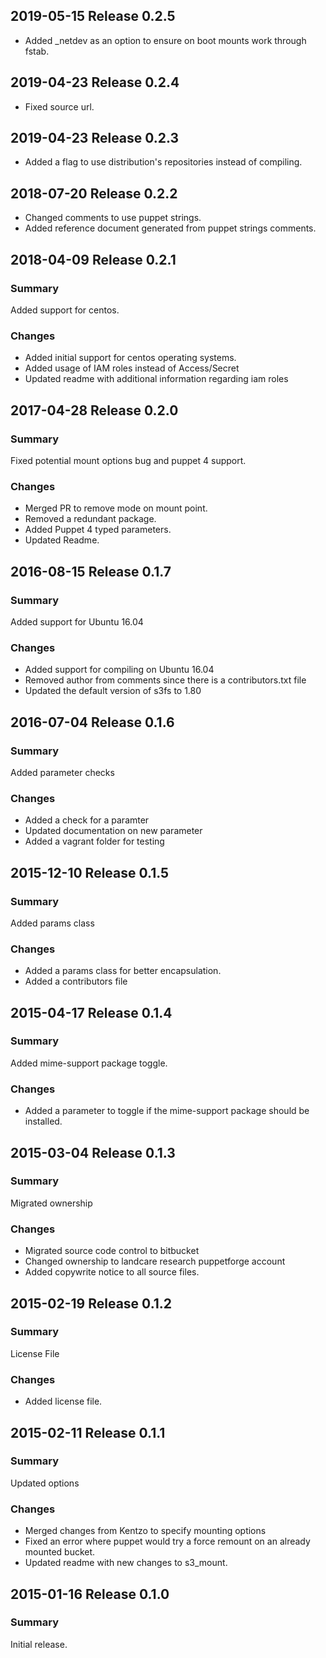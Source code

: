 ## 2019-05-15 Release 0.2.5
  - Added _netdev as an option to ensure on boot mounts work through fstab.

## 2019-04-23 Release 0.2.4
  - Fixed source url.

## 2019-04-23 Release 0.2.3
  - Added a flag to use distribution's repositories instead of compiling.

## 2018-07-20 Release 0.2.2
  - Changed comments to use puppet strings.
  - Added reference document generated from puppet strings comments.

## 2018-04-09 Release 0.2.1
### Summary
Added support for centos.

### Changes
  - Added initial support for centos operating systems.
  - Added usage of IAM roles instead of Access/Secret
  - Updated readme with additional information regarding iam roles

## 2017-04-28 Release 0.2.0
### Summary
Fixed potential mount options bug and puppet 4 support.

### Changes
  - Merged PR to remove mode on mount point.
  - Removed a redundant package.
  - Added Puppet 4 typed parameters.
  - Updated Readme.


## 2016-08-15 Release 0.1.7
### Summary
Added support for Ubuntu 16.04

### Changes
  - Added support for compiling on Ubuntu 16.04
  - Removed author from comments since there is a contributors.txt file
  - Updated the default version of s3fs to 1.80

## 2016-07-04 Release 0.1.6
### Summary
Added parameter checks

### Changes
  - Added a check for a paramter
  - Updated documentation on new parameter
  - Added a vagrant folder for testing

## 2015-12-10 Release 0.1.5
### Summary
Added params class

### Changes
  - Added a params class for better encapsulation.
  - Added a contributors file

## 2015-04-17 Release 0.1.4
### Summary
Added mime-support package toggle.

### Changes
  - Added a parameter to toggle if the mime-support package should be installed.

## 2015-03-04 Release 0.1.3
### Summary
Migrated ownership

### Changes
  - Migrated source code control to bitbucket
  - Changed ownership to landcare research puppetforge account
  - Added copywrite notice to all source files.
  
## 2015-02-19 Release 0.1.2
### Summary
License File

### Changes
 - Added license file.

## 2015-02-11 Release 0.1.1
### Summary
Updated options

### Changes
- Merged changes from Kentzo to specify mounting options
- Fixed an error where puppet would try a force remount on an already mounted bucket.
- Updated readme with new changes to s3_mount.

## 2015-01-16 Release 0.1.0
### Summary
Initial release.

